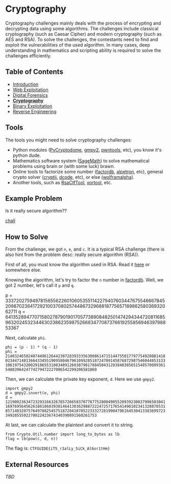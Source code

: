 # Cryptography
Cryptography challenges mainly deals with the process of encrypting and decrypting data using some algorithms. The challenges include classical cryptography (such as Caesar Cipher) and modern cryptography (such as AES and RSA). To solve the challenges, the contestants need to find and exploit the vulnerabilities of the used algorithm. In many cases, deep understanding in mathematics and scripting ability is required to solve the challenges efficiently.

## Table of Contents
- [Introduction](../introduction.md)
- [Web Exploitation](../web/web.md)
- [Digital Forensics](../foren/foren.md)
- **[Cryptography](../crypto/crypto.md)**
- [Binary Exploitation](../pwn/pwn.md)
- [Reverse Engineering](../rev/rev.md)

## Tools
The tools you might need to solve cryptography challenges:
- Python modules ([PyCryptodome](https://pycryptodome.readthedocs.io/en/latest/src/introduction.html), [gmpy2](https://gmpy2.readthedocs.io/en/latest/intro.html), [pwntools](http://docs.pwntools.com/en/stable/), etc), you know it's python dude.
- Mathematics software system ([SageMath](https://www.sagemath.org/)) to solve mathematical problems using brain or (with some luck) brawn.
- Online tools to factorize some number ([factordb](http://factordb.com/), [alpetron](https://www.alpertron.com.ar/ECM.HTM), etc), general crypto solver ([cryptii](https://cryptii.com/), [dcode](https://www.dcode.fr/), etc), or else ([wolframalpha](https://www.wolframalpha.com/)).
- Another tools, such as [RsaCtfTool](https://github.com/Ganapati/RsaCtfTool), [xortool](https://github.com/hellman/xortool), etc.

## Example Problem
Is it really secure algorithm??

[chall](example/chall.txt)

## How to Solve
From the challenge, we got `n`, `e`, and `c`. It is a typical RSA challenge (there is also hint from the problem desc: really secure algorithm (RSA)).

First of all, you must know the algorithm used in RSA. Read it [here](https://en.wikipedia.org/wiki/RSA_(cryptosystem)#Operation) or somewhere else.

Knowing the algorithm, let's try to factor the `n` number in [factordb](http://factordb.com/). Well, we got 2 number, let's call it `p` and `q`.

p = 33372027594978156556226010605355114227940760344767554666784520987023841729210037080257448673296881877565718986258036932062711
q = 64135289477071580278790190170577389084825014742943447208116859632024532344630238623598752668347708737661925585694639798853367

Next, calculate `phi`.

`phi = (p - 1) * (q - 1)`\
`phi = 2140324650240744961264423072839333563008614715144755017797754920881418023447140136643345519095804679610992851872470914587687298754604485313310619754320029186553180340912603879017884504312838403856515485700993615480396424774279472227006542299206581860`

Then, we can calculate the private key exponent, `d`. Here we use `gmpy2`.

`import gmpy2`\
`d = gmpy2.invert(e, phi)`\
`d = 1219002363472329316632678572665837077877528004905520939230037996503041169769564562618818603930146413036298872224725717654149810234132887053185714832075764978825457518728410705223332728199047961645304133836997233492855592278022423674340390891560261753`

At last, we can calculate the plaintext and convert it to string.

`from Crypto.Util.number import long_to_bytes as lb`\
`flag = lb(pow(c, d, n))`

The flag is: `CTFGUIDE{iT5_r3alLy_5iCk_Al6or1tHm}`

## External Resources
*TBD*
